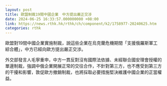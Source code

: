 ```yaml
---
layout: post
title: 歐盟制裁19間中國企業　中方提出嚴正交涉
date: 2024-06-25 16:33:57.000000000 +08:00
link: https://news.rthk.hk/rthk/ch/component/k2/1758977-20240625.htm
categories: rthk
---
```


歐盟對19間中國企業實施制裁，說這些企業在烏克蘭危機期間「支援俄羅斯軍工綜合體」，中方已經向歐方提出嚴正交涉。

外交部發言人毛寧重申，中方一貫反對沒有國際法依據、未經聯合國安理會授權的單邊制裁，強調中俄企業開展正常的交往合作，不針對第三方，也不應受到第三方的干擾和影響，敦促歐方撤銷制裁，也將採取必要措施堅決維護中國企業的正當權益。
